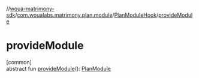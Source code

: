 //[woua-matrimony-sdk](../../../index.md)/[com.woualabs.matrimony.plan.module](../index.md)/[PlanModuleHook](index.md)/[provideModule](provide-module.md)

# provideModule

[common]\
abstract fun [provideModule](provide-module.md)(): [PlanModule](../-plan-module/index.md)
